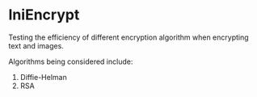 # IniEncrypt
Testing the efficiency of different encryption algorithm when encrypting text and images.

Algorithms being considered include:
1. Diffie-Helman
2. RSA
